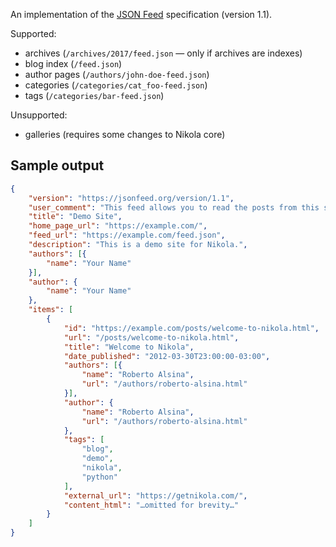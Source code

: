 An implementation of the [JSON Feed](https://jsonfeed.org/) specification (version 1.1).

Supported:

* archives (`/archives/2017/feed.json` — only if archives are indexes)
* blog index (`/feed.json`)
* author pages (`/authors/john-doe-feed.json`)
* categories (`/categories/cat_foo-feed.json`)
* tags (`/categories/bar-feed.json`)

Unsupported:

* galleries (requires some changes to Nikola core)

Sample output
-------------

```json
{
    "version": "https://jsonfeed.org/version/1.1",
    "user_comment": "This feed allows you to read the posts from this site in any feed reader that supports the JSON Feed format. To add this feed to your reader, copy the following URL — https://example.com/feed.json — and add it your reader.",
    "title": "Demo Site",
    "home_page_url": "https://example.com/",
    "feed_url": "https://example.com/feed.json",
    "description": "This is a demo site for Nikola.",
    "authors": [{
        "name": "Your Name"
    }],
    "author": {
        "name": "Your Name"
    },
    "items": [
        {
            "id": "https://example.com/posts/welcome-to-nikola.html",
            "url": "/posts/welcome-to-nikola.html",
            "title": "Welcome to Nikola",
            "date_published": "2012-03-30T23:00:00-03:00",
            "authors": [{
                "name": "Roberto Alsina",
                "url": "/authors/roberto-alsina.html"
            }],
            "author": {
                "name": "Roberto Alsina",
                "url": "/authors/roberto-alsina.html"
            },
            "tags": [
                "blog",
                "demo",
                "nikola",
                "python"
            ],
            "external_url": "https://getnikola.com/",
            "content_html": "…omitted for brevity…"
        }
    ]
}
```
